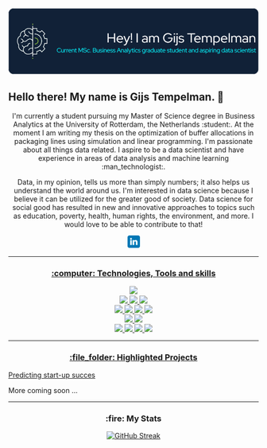 <div id="header" align="center">
<img src ="https://github.com/gijstemp/gijstemp/blob/main/banner_readme.png">
</div>
<p align="center">
<h2>Hello there! My name is Gijs Tempelman. 👋</h2>
<p align="center">I'm currently a student pursuing my Master of Science degree in Business Analytics at the University of Rotterdam, the Netherlands :student:. At the moment I am writing my thesis on the optimization of buffer allocations in packaging lines using simulation and linear programming. I'm passionate about all things data related. I aspire to be a data scientist and have experience in areas of data analysis and machine learning :man_technologist:. 
</p>
<p align="center"> Data, in my opinion, tells us more than simply numbers; it also helps us understand the world around us. I'm interested in data science because I believe it can be utilized for the greater good of society. Data science for social good has resulted in new and innovative approaches to topics such as education, poverty, health, human rights, the environment, and more. I would love to be able to contribute to that!   </p>
<p align="center"><a href="https://www.linkedin.com/in/gijs-tempelman-640128217/"><img src="https://github.com/gijstemp/gijstemp/blob/main/linkedin.svg" height=25>
</p>
<hr>
<h3 align="center">:computer: Technologies, Tools and skills</h3>
<p align="center">
  <img src ="https://img.shields.io/badge/OS-Windows-blue&?style=flat&logo=windows&logoColor=white">
  <br />
  <img src="https://img.shields.io/badge/Code-Python-blue&?style=flat&logo=python&logoColor=white">
    <img src="https://img.shields.io/badge/Code-R-informational&?style=flat&logo=r&?logoColor=white">
  <img src="https://img.shields.io/badge/Code-MySQL-informational&?style=flat&logo=mysql&logoColor=white">
  <br />
  <img src="https://img.shields.io/badge/Python-Numpy-blue&?style=flat&logo=numpy&?logoColor=white">
  <img src="https://img.shields.io/badge/Python-Pandas-informational&?style=flat&logo=pandas&?logoColor=white">
  <img src="https://img.shields.io/badge/Python-Scikit Learn-informational&?style=flat&logo=scikitlearn&logoColor=white">
  <img src="https://img.shields.io/badge/Python-SimPy-informational&?style=flat&logo=python&logoColor=white">
  <br />
  <img src="https://img.shields.io/badge/Tableau-blue&?style=flat&logo=tableau&logoColor=white">
  <img src="https://img.shields.io/badge/Power BI-blue&?style=flat&logo=powerbi&logoColor=white">
  <br />
  <img src="https://img.shields.io/badge/Machine Learning-blue">
  <img src="https://img.shields.io/badge/Demand Forecasting-blue">
  <img src="https://img.shields.io/badge/Simulation-blue">
  <img src="https://img.shields.io/badge/Optimization-blue">
<hr>
<h3 align="center">:file_folder: Highlighted Projects</h3>
<p align="center">
</p>  

[Predicting start-up succes](https://github.com/gijstemp/Projects/tree/master/Python/Predicting%20start-up%20succes)

More coming soon ...
<hr>
<h3 align="center"> :fire: My Stats </h3>

<div align="center">
            
[![GitHub Streak](http://github-readme-streak-stats.herokuapp.com?user=gijstemp&theme=nightowl&hide_border=true&date_format=M%20j%5B%2C%20Y%5D)](https://git.io/streak-stats)

</div>

<div id = "badges" align="center">
  <img src="https://komarev.com/ghpvc/?username=gijstemp&style=flat-square&color=blue" alt=""/>
</div>
